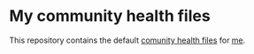 # My community health files

This repository contains the default [comunity health files](https://help.github.com/en/github/building-a-strong-community/creating-a-default-community-health-file) for [me](https://github.com/amirmarmul).

